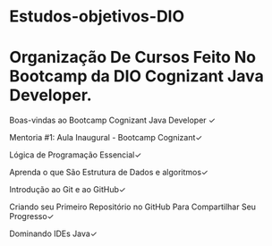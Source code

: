 # Estudos-objetivos-DIO
# Organização De Cursos Feito No Bootcamp da DIO Cognizant Java Developer.

Boas-vindas ao Bootcamp Cognizant Java Developer ✓

Mentoria #1: Aula Inaugural - Bootcamp Cognizant✓

Lógica de Programação Essencial✓

Aprenda o que São Estrutura de Dados e algoritmos✓

Introdução ao Git e ao GitHub✓

Criando seu Primeiro Repositório no GitHub Para Compartilhar Seu Progresso✓

Dominando IDEs Java✓
